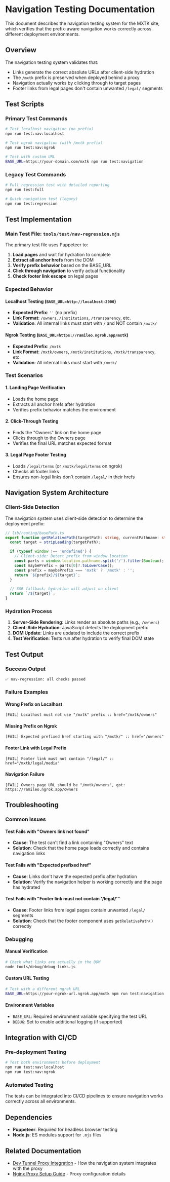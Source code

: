 # Navigation Testing Documentation

This document describes the navigation testing system for the MXTK site, which verifies that the prefix-aware navigation works correctly across different deployment environments.

## Overview

The navigation testing system validates that:
- Links generate the correct absolute URLs after client-side hydration
- The `/mxtk` prefix is preserved when deployed behind a proxy
- Navigation actually works by clicking through to target pages
- Footer links from legal pages don't contain unwanted `/legal/` segments

## Test Scripts

### Primary Test Commands

```bash
# Test localhost navigation (no prefix)
npm run test:nav:localhost

# Test ngrok navigation (with /mxtk prefix)
npm run test:nav:ngrok

# Test with custom URL
BASE_URL=https://your-domain.com/mxtk npm run test:navigation
```

### Legacy Test Commands

```bash
# Full regression test with detailed reporting
npm run test:full

# Quick navigation test (legacy)
npm run test:regression
```

## Test Implementation

### Main Test File: `tools/test/nav-regression.mjs`

The primary test file uses Puppeteer to:
1. **Load pages** and wait for hydration to complete
2. **Extract all anchor hrefs** from the DOM
3. **Verify prefix behavior** based on the BASE_URL
4. **Click through navigation** to verify actual functionality
5. **Check footer link escape** on legal pages

### Expected Behavior

#### Localhost Testing (`BASE_URL=http://localhost:2000`)
- **Expected Prefix**: `''` (no prefix)
- **Link Format**: `/owners`, `/institutions`, `/transparency`, etc.
- **Validation**: All internal links must start with `/` and NOT contain `/mxtk/`

#### Ngrok Testing (`BASE_URL=https://ramileo.ngrok.app/mxtk`)
- **Expected Prefix**: `/mxtk`
- **Link Format**: `/mxtk/owners`, `/mxtk/institutions`, `/mxtk/transparency`, etc.
- **Validation**: All internal links must start with `/mxtk/`

### Test Scenarios

#### 1. Landing Page Verification
- Loads the home page
- Extracts all anchor hrefs after hydration
- Verifies prefix behavior matches the environment

#### 2. Click-Through Testing
- Finds the "Owners" link on the home page
- Clicks through to the Owners page
- Verifies the final URL matches expected format

#### 3. Legal Page Footer Testing
- Loads `/legal/terms` (or `/mxtk/legal/terms` on ngrok)
- Checks all footer links
- Ensures non-legal links don't contain `/legal/` in their hrefs

## Navigation System Architecture

### Client-Side Detection

The navigation system uses client-side detection to determine the deployment prefix:

```typescript
// lib/routing/basePath.ts
export function getRelativePath(targetPath: string, currentPathname: string = '/'): string {
  const target = stripLeading(targetPath);

  if (typeof window !== 'undefined') {
    // Client-side: Detect prefix from window.location
    const parts = window.location.pathname.split('/').filter(Boolean);
    const maybePrefix = parts[0]?.toLowerCase();
    const prefix = maybePrefix === 'mxtk' ? '/mxtk' : '';
    return `${prefix}/${target}`;
  }

  // SSR fallback; hydration will adjust on client
  return `/${target}`;
}
```

### Hydration Process

1. **Server-Side Rendering**: Links render as absolute paths (e.g., `/owners`)
2. **Client-Side Hydration**: JavaScript detects the deployment prefix
3. **DOM Update**: Links are updated to include the correct prefix
4. **Test Verification**: Tests run after hydration to verify final DOM state

## Test Output

### Success Output
```
✅ nav-regression: all checks passed
```

### Failure Examples

#### Wrong Prefix on Localhost
```
[FAIL] Localhost must not use "/mxtk" prefix :: href="/mxtk/owners"
```

#### Missing Prefix on Ngrok
```
[FAIL] Expected prefixed href starting with "/mxtk/" :: href="/owners"
```

#### Footer Link with Legal Prefix
```
[FAIL] Footer link must not contain "/legal/" :: href="/mxtk/legal/media"
```

#### Navigation Failure
```
[FAIL] Owners page URL should be "/mxtk/owners", got: https://ramileo.ngrok.app/owners
```

## Troubleshooting

### Common Issues

#### Test Fails with "Owners link not found"
- **Cause**: The test can't find a link containing "Owners" text
- **Solution**: Check that the home page loads correctly and contains navigation links

#### Test Fails with "Expected prefixed href"
- **Cause**: Links don't have the expected prefix after hydration
- **Solution**: Verify the navigation helper is working correctly and the page has hydrated

#### Test Fails with "Footer link must not contain '/legal/'"
- **Cause**: Footer links from legal pages contain unwanted `/legal/` segments
- **Solution**: Check that the footer component uses `getRelativePath()` correctly

### Debugging

#### Manual Verification
```bash
# Check what links are actually in the DOM
node tools/debug/debug-links.js
```

#### Custom URL Testing
```bash
# Test with a different ngrok URL
BASE_URL=https://your-ngrok-url.ngrok.app/mxtk npm run test:navigation
```

#### Environment Variables
- `BASE_URL`: Required environment variable specifying the test URL
- `DEBUG`: Set to enable additional logging (if supported)

## Integration with CI/CD

### Pre-deployment Testing
```bash
# Test both environments before deployment
npm run test:nav:localhost
npm run test:nav:ngrok
```

### Automated Testing
The tests can be integrated into CI/CD pipelines to ensure navigation works correctly across all environments.

## Dependencies

- **Puppeteer**: Required for headless browser testing
- **Node.js**: ES modules support for `.mjs` files

## Related Documentation

- [Dev Tunnel Proxy Integration](./DEV_TUNNEL_PROXY_INTEGRATION.md) - How the navigation system integrates with the proxy
- [Nginx Proxy Setup Guide](./NGINX_PROXY_SETUP_GUIDE.md) - Proxy configuration details
